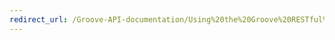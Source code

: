 ```yaml
---
redirect_url: /Groove-API-documentation/Using%20the%20Groove%20RESTful%20Services/Using%20the%20Groove%20RESTful%20Services
---
```

